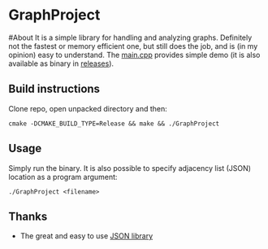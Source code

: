 # GraphProject

#About
It is a simple library for handling and analyzing graphs. Definitely not the fastest or memory efficient one, 
but still does the job, and is (in my opinion) easy to understand.
The [main.cpp](https://github.com/senior-cpp-developer/GraphProject/blob/master/main.cpp) provides simple
demo (it is also available as binary in [releases](https://github.com/senior-cpp-developer/GraphProject/releases)).

## Build instructions
Clone repo, open unpacked directory and then:
```shell
cmake -DCMAKE_BUILD_TYPE=Release && make && ./GraphProject
```

## Usage
Simply run the binary. It is also possible to specify adjacency list (JSON) location as a program argument:
```shell
./GraphProject <filename>
```

## Thanks
* The great and easy to use [JSON library](https://github.com/nlohmann/json)